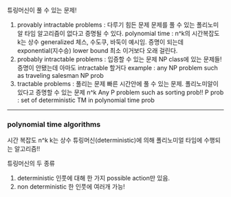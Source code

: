 튜링머신이 풀 수 있는 문제!

1. provably intractable problems : 다루기 힘든 문제
   문제를 풀 수 있는 폴리노미알 타임 알고리즘이 없다고 증명될 수 있다.
   polynomial time : n^k의 시간복잡도 k는 상수
   generalized 체스, 수도쿠, 바둑이 예시임.
   증명이 되는데 exponential(지수승) lower bound 최소 이거보다 오래 걸린다.
2. probably intractable problems : 입증할 수 있는 문제
   NP class에 있는 문제들!
   증명이 안됐는데 아마도 intractable 할거다
   example : any NP problem such as traveling salesman
   NP prob
3. tractable problems : 풀리는 문제
   빠른 시간안에 풀 수 있는 문제.
   폴리노미알이 있다고 증명할 수 있는 문제 n^k
   Any P problem such as sorting prob!!
   P prob : set of deterministic TM in polynomial time prob

---

### polynomial time algorithms

시간 복잡도 n^k k는 상수
튜링머신(deterministic)에 의해 폴리노미얼 타임에 수행되는 알고리즘!!

튜링머신의 두 종류

1. deterministic
   인풋에 대해 한 가지 possible action만 있음.
2. non deterministic
   한 인풋에 여러개 가능!
